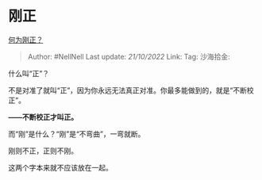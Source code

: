 # 刚正
[何为刚正？](https://www.zhihu.com/question/561150578/answer/2724156567)

> Author: #NellNell
> Last update: *21/10/2022*
> Link:
> Tag:
> 沙海拾金:

什么叫“正”？

不是对准了就叫“正”，因为你永远无法真正对准。你最多能做到的，就是“不断校正”。

**——不断校正才叫正。**

而“刚”是什么？“刚”是“不弯曲”，一弯就断。

刚则不正，正则不刚。

这两个字本来就不应该放在一起。
